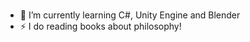 ###

- 🌱 I’m currently learning C#, Unity Engine and Blender
- ⚡ I do reading books about philosophy!

